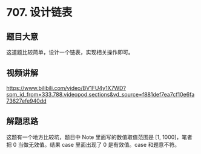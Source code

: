 # 707. 设计链表

## 题目大意
这道题比较简单，设计一个链表，实现相关操作即可。

## 视频讲解
https://www.bilibili.com/video/BV1FU4y1X7WD?spm_id_from=333.788.videopod.sections&vd_source=f881def7ea7cf10e6fa73627efe940dd

## 解题思路
这题有一个地方比较坑，题目中 Note 里面写的数值取值范围是 [1, 1000]，笔者把 0 当做无效值。结果 case 里面出现了 0 是有效值。case 和题意不符。
